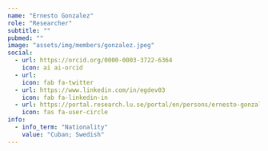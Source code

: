 ```yaml
---
name: "Ernesto Gonzalez"
role: "Researcher"
subtitle: ""
pubmed: ""
image: "assets/img/members/gonzalez.jpeg"
social:
  - url: https://orcid.org/0000-0003-3722-6364
    icon: ai ai-orcid
  - url: 
    icon: fab fa-twitter
  - url: https://www.linkedin.com/in/egdev03
    icon: fab fa-linkedin-in
  - url: https://portal.research.lu.se/portal/en/persons/ernesto-gonzalez(1494de21-669e-4711-b8c0-ee5090169145).html
    icon: fas fa-user-circle
info:
  - info_term: "Nationality"
    value: "Cuban; Swedish"
---
```


